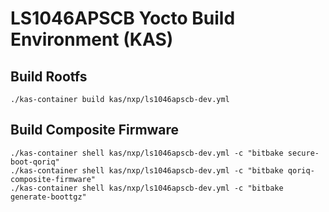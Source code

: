# LS1046APSCB Yocto Build Environment (KAS)

## Build Rootfs
```
./kas-container build kas/nxp/ls1046apscb-dev.yml
```
## Build Composite Firmware
```
./kas-container shell kas/nxp/ls1046apscb-dev.yml -c "bitbake secure-boot-qoriq"
./kas-container shell kas/nxp/ls1046apscb-dev.yml -c "bitbake qoriq-composite-firmware"
./kas-container shell kas/nxp/ls1046apscb-dev.yml -c "bitbake generate-boottgz"
```
